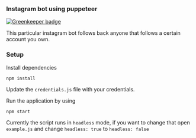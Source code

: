 ### Instagram bot using puppeteer

[![Greenkeeper badge](https://badges.greenkeeper.io/pitops/instagram-bot.svg)](https://greenkeeper.io/)

This particular instagram bot follows back anyone that follows a certain account you own.

### Setup

Install dependencies

`npm install`

Update the `credentials.js` file with your credentials.

Run the application by using

`npm start`

Currently the script runs in `headless` mode, if you want to change that open `example.js` and change `headless: true` to `headless: false`